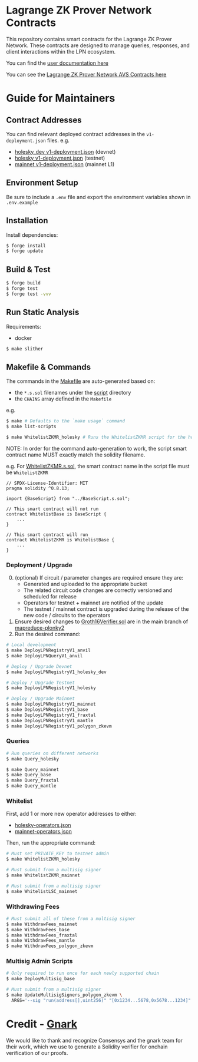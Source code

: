 # Lagrange ZK Prover Network Contracts

This repository contains smart contracts for the Lagrange ZK Prover Network. These contracts are designed to manage queries, responses, and client interactions within the LPN ecosystem.

You can find the [user documentation here](https://docs.lagrange.dev/zk-coprocessor/themis-testnet/overview)

You can see the [Lagrange ZK Prover Network AVS Contracts here](https://github.com/Lagrange-Labs/zkmr-avs-contracts)

# Guide for Maintainers

## Contract Addresses
You can find relevant deployed contract addresses in the `v1-deployment.json` files. e.g.
- [holesky_dev v1-deployment.json](./script/output/holesky_dev/v1-deployment.json) (devnet)
- [holesky v1-deployment.json](./script/output/holesky/v1-deployment.json) (testnet)
- [mainnet v1-deployment.json](./script/output/mainnet/v1-deployment.json) (mainnet L1)

## Environment Setup
Be sure to include a `.env` file and export the environment variables shown in `.env.example`

## Installation
Install dependencies:
```bash
$ forge install
$ forge update
```

## Build & Test
```bash
$ forge build
$ forge test
$ forge test -vvv
```

## Run Static Analysis
Requirements:
  * docker

```bash
$ make slither
```

## Makefile & Commands
The commands in the [Makefile](./Makefile) are auto-generated based on:
- the `*.s.sol` filenames under the [script](./script) directory
- the `CHAINS` array defined in the `Makefile`

e.g.
```bash
$ make # Defaults to the `make usage` command
$ make list-scripts

$ make WhitelistZKMR_holesky # Runs the WhitelistZKMR script for the holesky chain
```

NOTE: In order for the command auto-generation to work, the script smart contract name MUST exactly match the solidity filename.

e.g. For [WhitelistZKMR.s.sol](./script/util/WhitelistZKMR.s.sol), the smart contract name in the script file must be `WhitelistZKMR`
```solidity
// SPDX-License-Identifier: MIT
pragma solidity ^0.8.13;

import {BaseScript} from "../BaseScript.s.sol";

// This smart contract will not run
contract WhitelistBase is BaseScript {
    ...
}

// This smart contract will run
contract WhitelistZKMR is WhitelistBase {
    ...
}
```

### Deployment / Upgrade
0. (optional) If circuit / parameter changes are required ensure they are:
    - Generated and uploaded to the appropriate bucket
    - The related circuit code changes are correctly versioned and scheduled for release
    - Operators for testnet + mainnet are notified of the update
    - The testnet / mainnet contract is upgraded during the release of the new code / circuits to the operators
1. Ensure desired changes to [Groth16Verifier.sol](./src/v1/Groth16Verifier.sol) are in the main branch of [mapreduce-plonky2](https://github.com/Lagrange-Labs/mapreduce-plonky2/blob/main/groth16-framework/test_data/verifier.sol)
2. Run the desired command:
```bash
# Local development
$ make DeployLPNRegistryV1_anvil
$ make DeployLPNQueryV1_anvil

# Deploy / Upgrade Devnet
$ make DeployLPNRegistryV1_holesky_dev

# Deploy / Upgrade Testnet
$ make DeployLPNRegistryV1_holesky

# Deploy / Upgrade Mainnet
$ make DeployLPNRegistryV1_mainnet
$ make DeployLPNRegistryV1_base
$ make DeployLPNRegistryV1_fraxtal
$ make DeployLPNRegistryV1_mantle
$ make DeployLPNRegistryV1_polygon_zkevm
```

### Queries
```bash
# Run queries on different networks
$ make Query_holesky

$ make Query_mainnet
$ make Query_base
$ make Query_fraxtal
$ make Query_mantle
```

### Whitelist

First, add 1 or more new operator addresses to either:
- [holesky-operators.json](./config/holesky-operators.json)
- [mainnet-operators.json](./config/holesky-operators.json)

Then, run the appropriate command:
```bash
# Must set PRIVATE_KEY to testnet admin
$ make WhitelistZKMR_holesky

# Must submit from a multisig signer
$ make WhitelistZKMR_mainnet

# Must submit from a multisig signer
$ make WhitelistLSC_mainnet
```

### Withdrawing Fees
```bash
# Must submit all of these from a multisig signer
$ make WithdrawFees_mainnet
$ make WithdrawFees_base
$ make WithdrawFees_fraxtal
$ make WithdrawFees_mantle
$ make WithdrawFees_polygon_zkevm
```

### Multisig Admin Scripts
```bash
# Only required to run once for each newly supported chain
$ make DeployMultisig_base

# Must submit from a multisig signer
$ make UpdateMultisigSigners_polygon_zkevm \
  ARGS='--sig "run(address[],uint256)" "[0x1234...5678,0x5678...1234]" 2'
```

# Credit - [Gnark](https://github.com/Consensys/gnark)
We would like to thank and recognize Consensys and the gnark team for their work, which we use to generate a Solidity verifier for onchain verification of our proofs.
